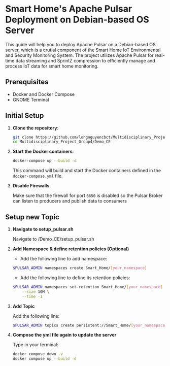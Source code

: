 # **Smart Home's Apache Pulsar Deployment on Debian-based OS Server**

This guide will help you to deploy Apache Pulsar on a Debian-based OS server, which is a crutial component of the Smart Home IoT Environmental and Security Monitoring System. The project utilizes Apache Pulsar for real-time data streaming and SprintZ compression to efficiently manage and process IoT data for smart home monitoring.

## **Prerequisites**

- Docker and Docker Compose
- GNOME Terminal

## **Initial Setup**

1. **Clone the repository**:
    ```bash
    git clone https://github.com/longnguyencbct/Multidisciplinary_Project_Group4.git
    cd Multidisciplinary_Project_Group4/Demo_CE
    ```

2. **Start the Docker containers**:
    ```bash
    docker-compose up --build -d
    ```
    This command will build and start the Docker containers defined in the `docker-compose.yml` file.

3.  **Disable Firewalls**
    
    Make sure that the firewall for port `6650` is disabled so the Pulsar Broker can listen to producers and publish data to consumers

## **Setup new Topic**

1. **Navigate to setup_pulsar.sh**

    Navigate to /Demo_CE/setup_pulsar.sh

3. **Add Namespace & define retention policies (Optional)**
    - Add the following line to add namespace:
    ```sh
    $PULSAR_ADMIN namespaces create Smart_Home/[your_namespace]
    ```

    - Add the following line to define its retention policies:
    ```sh
    $PULSAR_ADMIN namespaces set-retention Smart_Home/[your_namespace] \
        --size 10M \
        --time -1
    ```

4. **Add Topic**

    Add the following line:
    ```sh
    $PULSAR_ADMIN topics create persistent://Smart_Home/[your_namespace]/[your_topic]

    ```

5. **Compose the yml file again to update the server**

    Type in your terminal:
    ```sh
    docker compose down -v
    docker compose up --build -d
    ```